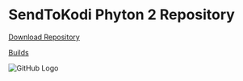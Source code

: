 # SendToKodi Phyton 2 Repository

[Download Repository](https://github.com/firsttris/repository.sendtokodi.leia/raw/master/repository.sendtokodi.leia-1.0.0.zip)

[Builds](https://github.com/firsttris/repository.sendtokodi.leia/tree/master/plugin.video.sendtokodi)

![GitHub Logo](https://github.com/firsttris/repository.sendtokodi.leia.leia/raw/master/repository.sendtokodi.leia/icon.png)
